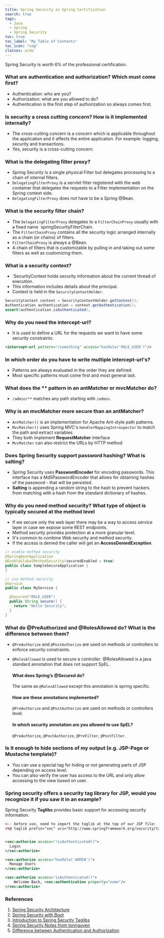 ```yaml
---
title: Spring Security in Spring Certification
search: true
tags: 
  - Java
  - Spring
  - Spring Security
toc: true
toc_label: "My Table of Contents"
toc_icon: "cog"
classes: wide
---
```


Spring Security is worth 6% of the professional certification.

### What are authentication and authorization? Which must come first?  
 - Authentication: who are you?
 - Authorization: what are you allowed to do?
 - Authentication is the first step of authorization so always comes first.	

### Is security a cross cutting concern? How is it implemented internally?  
- The cross-cutting concern is a concern which is applicable throughout the application and it affects the entire application. For example: logging, security and transactions.
- Yes, security is a cross-cutting concern.

### What is the delegating filter proxy?

- Spring Security is a single physical Filter but delegates processing to a chain of internal filters.
- `DelegatingFilterProxy` is a servlet filter registered with the web container that delegates the requests to a Filter implementation on the Spring context side.
- `DelegatingFilterProxy` does not have to be a Spring @Bean.

### What is the security filter chain?

- The `DelegatingFilterProxy` delegates to a `FilterChainProxy` usually with a fixed name  `springSecurityFilterChain.
-  The `FilterChainProxy` contains all the security logic arranged internally as a chain (or chains) of filters. 
-  `FilterChainProxy` is always a @Bean.
-  A chain of filters that is customizable by pulling in and taking out some filters as well as customizing them.

### What is a security context?

- `SecurityContext holds security information about the current thread of execution. 
- This information includes details about the principal. 
- Context is held in the `SecurityContextHolder`.

```java
SecurityContext context = SecurityContextHolder.getContext();
Authentication authentication = context.getAuthentication();
assert(authentication.isAuthenticated);
```

### Why do you need the intercept-url?
- It is used to define a URL for the requests we want to have some security constraints.

```xml
<intercept-url pattern="/something" access="hasRole('ROLE_USER')"/>
```

### In which order do you have to write multiple intercept-url's?

- Patterns are always evaluated in the order they are defined. 
- Most specific patterns must come first and most general last.

### What does the ** pattern in an antMatcher or mvcMatcher do?

- `/admin/**` matches any path starting with `/admin`.

### Why is an mvcMatcher more secure than an antMatcher?

- `AntMatcher()` is an implementation for Apache Ant-style path patterns. 
- `MvcMatcher()` uses Spring MVC's `HandlerMappingIntrospector` to match the path and extract variables.
- They both implement **RequestMatcher** interface
- `MvcMatcher` can also restrict the URLs by HTTP method

### Does Spring Security support password hashing? What is salting?

- Spring Security uses **PasswordEncoder** for encoding passwords. This interface has a Md5PasswordEncoder that allows for obtaining hashes of the password - that will be persisted.
- **Salting** is appending a  random string to the hash to prevent hackers from matching with a hash from the standard dictionary of hashes.

### Why do you need method security? What type of object is typically secured at the method level

- If we secure only the web layer there may be a way to access service layer in case we expose some REST endpoints. 
- Method security provides protection at a more granular level.
- It's common to combine Web security and method security. 
- If the access is denied the caller will get an **AccessDeniedException**.

```java
// enable method security
@SpringBootApplication
@EnableGlobalMethodSecurity(securedEnabled = true)
public class SampleSecureApplication {
}

// use method security
@Service
public class MyService {

  @Secured("ROLE_USER")
  public String secure() {
    return "Hello Security";
  }
}
```

### What do @PreAuthorized and @RolesAllowed do? What is the difference between them?

- `@PreAuthorize` and `@PostAuthorize` are used on methods or controllers to enforce security constraints. 
- `@RolesAllowed` is used to secure a controller. @RolesAllowed is a java standard annotation that does not support SpEL. 

  #### What does Spring’s @Secured do?
    The same as `@RolesAllowed` except this annotation is spring specific.

  #### How are these annotations implemented?
    `@PreAuthorize` and `@PostAuthorize` are used on methods or controllers level.

  #### In which security annotation are you allowed to use SpEL?
    `@PreAuthorize`, `@PostAuthorize`, `@PreFilter`, `@PostFilter`.

### Is it enough to hide sections of my output (e.g. JSP-Page or Mustache template)?  
- You can use a special tag for hiding or not generating parts of JSP depending on access level. 
- You can also verify the user has access to the URL and only allow accessing to the view based on user.

### Spring security offers a security tag library for JSP, would you recognize it if you saw it in an example?

Spring Security **Taglibs** provides basic support for accessing security information.

```xml
<-- before use, need to import the taglib at the top of our JSP file: -->
<%@ taglib prefix="sec" uri="http://www.springframework.org/security/tags" %>


<sec:authorize access="!isAuthenticated()">
  Login
</sec:authorize>

<sec:authorize access="hasRole('ADMIN')">
  Manage Users
</sec:authorize>

<sec:authorize access="isAuthenticated()">
    Welcome Back, <sec:authentication property="name"/>
</sec:authorize>
```



### References
1. [Spring Security Architecture](https://spring.io/guides/topicals/spring-security-architecture)
2. [Spring Security with Boot](https://docs.spring.io/spring-security/site/docs/current/guides/html5/helloworld-boot.html)
3. [Introduction to Spring Security Taglibs](https://www.baeldung.com/spring-security-taglibs)
4. [Spring Security Notes from tonnguyen](https://quizlet.com/304129018/security-flash-cards/)
5. [Difference between Authentication and Authorization](http://www.differencebetween.net/technology/difference-between-authentication-and-authorization/)

